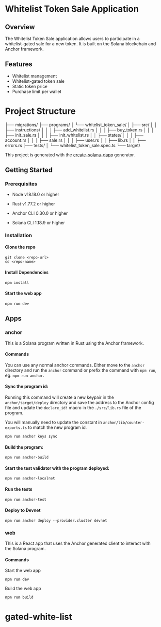 
# Whitelist Token Sale Application
## Overview
The Whitelist Token Sale application allows users to participate in a whitelist-gated sale for a new token. It is built on the Solana blockchain and Anchor framework.

## Features
* Whitelist management
* Whitelist-gated token sale
* Static token price
* Purchase limit per wallet

# Project Structure
├── migrations/
├── programs/
│   └── whitelist_token_sale/
│       ├── src/
│       │   ├── instructions/
│       │   │   ├── add_whitelist.rs
│       │   │   ├── buy_token.rs
│       │   │   ├── init_sale.rs
│       │   │   ├── init_whitelist.rs
│       │   ├── states/
│       │   │   ├── account.rs
│       │   │   ├── sale.rs
│       │   │   ├── user.rs
│       │   ├── lib.rs
│       │   ├── errors.rs
├── tests/
│   └── whitelist_token_sale.spec.ts
└── target/

This project is generated with the [create-solana-dapp](https://github.com/solana-developers/create-solana-dapp) generator.

## Getting Started

### Prerequisites

- Node v18.18.0 or higher

- Rust v1.77.2 or higher
- Anchor CLI 0.30.0 or higher
- Solana CLI 1.18.9 or higher

### Installation

#### Clone the repo

```shell
git clone <repo-url>
cd <repo-name>
```

#### Install Dependencies

```shell
npm install
```

#### Start the web app

```
npm run dev
```

## Apps

### anchor

This is a Solana program written in Rust using the Anchor framework.

#### Commands

You can use any normal anchor commands. Either move to the `anchor` directory and run the `anchor` command or prefix the command with `npm run`, eg: `npm run anchor`.

#### Sync the program id:

Running this command will create a new keypair in the `anchor/target/deploy` directory and save the address to the Anchor config file and update the `declare_id!` macro in the `./src/lib.rs` file of the program.

You will manually need to update the constant in `anchor/lib/counter-exports.ts` to match the new program id.

```shell
npm run anchor keys sync
```

#### Build the program:

```shell
npm run anchor-build
```

#### Start the test validator with the program deployed:

```shell
npm run anchor-localnet
```

#### Run the tests

```shell
npm run anchor-test
```

#### Deploy to Devnet

```shell
npm run anchor deploy --provider.cluster devnet
```

### web

This is a React app that uses the Anchor generated client to interact with the Solana program.

#### Commands

Start the web app

```shell
npm run dev
```

Build the web app

```shell
npm run build
```
# gated-white-list

